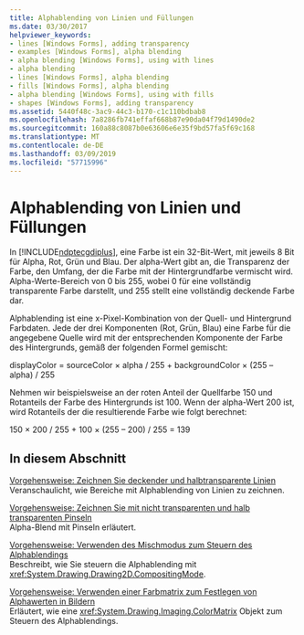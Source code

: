 ```yaml
---
title: Alphablending von Linien und Füllungen
ms.date: 03/30/2017
helpviewer_keywords:
- lines [Windows Forms], adding transparency
- examples [Windows Forms], alpha blending
- alpha blending [Windows Forms], using with lines
- alpha blending
- lines [Windows Forms], alpha blending
- fills [Windows Forms], alpha blending
- alpha blending [Windows Forms], using with fills
- shapes [Windows Forms], adding transparency
ms.assetid: 5440f48c-3ac9-44c3-b170-c1c110bdbab8
ms.openlocfilehash: 7a8286fb741effaf668b87e90da04f79d1490de2
ms.sourcegitcommit: 160a88c8087b0e63606e6e35f9bd57fa5f69c168
ms.translationtype: MT
ms.contentlocale: de-DE
ms.lasthandoff: 03/09/2019
ms.locfileid: "57715996"
---
```

# <a name="alpha-blending-lines-and-fills"></a>Alphablending von Linien und Füllungen
In [!INCLUDE[ndptecgdiplus](../../../../includes/ndptecgdiplus-md.md)], eine Farbe ist ein 32-Bit-Wert, mit jeweils 8 Bit für Alpha, Rot, Grün und Blau. Der alpha-Wert gibt an, die Transparenz der Farbe, den Umfang, der die Farbe mit der Hintergrundfarbe vermischt wird. Alpha-Werte-Bereich von 0 bis 255, wobei 0 für eine vollständig transparente Farbe darstellt, und 255 stellt eine vollständig deckende Farbe dar.  
  
 Alphablending ist eine x-Pixel-Kombination von der Quell- und Hintergrund Farbdaten. Jede der drei Komponenten (Rot, Grün, Blau) eine Farbe für die angegebene Quelle wird mit der entsprechenden Komponente der Farbe des Hintergrunds, gemäß der folgenden Formel gemischt:  
  
 displayColor = sourceColor × alpha / 255 + backgroundColor × (255 – alpha) / 255  
  
 Nehmen wir beispielsweise an der roten Anteil der Quellfarbe 150 und Rotanteils der Farbe des Hintergrunds ist 100. Wenn der alpha-Wert 200 ist, wird Rotanteils der die resultierende Farbe wie folgt berechnet:  
  
 150 × 200 / 255 + 100 × (255 – 200) / 255 = 139  
  
## <a name="in-this-section"></a>In diesem Abschnitt  
 [Vorgehensweise: Zeichnen Sie deckender und halbtransparente Linien](how-to-draw-opaque-and-semitransparent-lines.md)  
 Veranschaulicht, wie Bereiche mit Alphablending von Linien zu zeichnen.  
  
 [Vorgehensweise: Zeichnen Sie mit nicht transparenten und halb transparenten Pinseln](how-to-draw-with-opaque-and-semitransparent-brushes.md)  
 Alpha-Blend mit Pinseln erläutert.  
  
 [Vorgehensweise: Verwenden des Mischmodus zum Steuern des Alphablendings](how-to-use-compositing-mode-to-control-alpha-blending.md)  
 Beschreibt, wie Sie steuern die Alphablending mit <xref:System.Drawing.Drawing2D.CompositingMode>.  
  
 [Vorgehensweise: Verwenden einer Farbmatrix zum Festlegen von Alphawerten in Bildern](how-to-use-a-color-matrix-to-set-alpha-values-in-images.md)  
 Erläutert, wie eine <xref:System.Drawing.Imaging.ColorMatrix> Objekt zum Steuern des Alphablendings.
